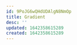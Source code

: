 ```yaml
---
id: 9PoJG6wQHdUDAlgN8NmOp
title: Gradient
desc: ''
updated: 1642358615289
created: 1642358615289
---
```


